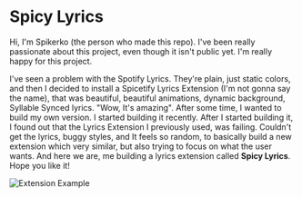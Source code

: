 # Spicy Lyrics
Hi, I'm Spikerko (the person who made this repo). I've been really passionate about this project, even though it isn't public yet. I'm really happy for this project.

I've seen a problem with the Spotify Lyrics. They're plain, just static colors, and then I decided to install a Spicetify Lyrics Extension (I'm not gonna say the name), that was beautiful, beautiful animations, dynamic background, Syllable Synced lyrics.
"Wow, It's amazing". After some time, I wanted to build my own version. I started building it recently. After I started building it, I found out that the Lyrics Extension I previously used, was failing. Couldn't get the lyrics, buggy styles, and It feels so random, to basically
build a new extension which very similar, but also trying to focus on what the user wants. And here we are, me building a lyrics extension called **Spicy Lyrics**. Hope you like it!

![Extension Example](https://raw.githubusercontent.com/SpikeNew7774/spicy-lyrics/main/previews/extension-ezgif.com-crop.gif)